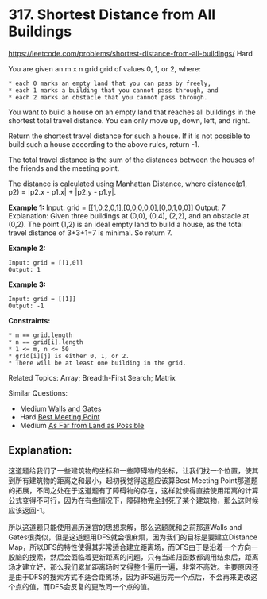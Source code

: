 # 317. Shortest Distance from All Buildings
<https://leetcode.com/problems/shortest-distance-from-all-buildings/>
Hard

You are given an m x n grid grid of values 0, 1, or 2, where:

    * each 0 marks an empty land that you can pass by freely,
    * each 1 marks a building that you cannot pass through, and
    * each 2 marks an obstacle that you cannot pass through.

You want to build a house on an empty land that reaches all buildings in the shortest total travel distance. You can only move up, down, left, and right.

Return the shortest travel distance for such a house. If it is not possible to build such a house according to the above rules, return -1.

The total travel distance is the sum of the distances between the houses of the friends and the meeting point.

The distance is calculated using Manhattan Distance, where distance(p1, p2) = |p2.x - p1.x| + |p2.y - p1.y|.

**Example 1:**
    Input: grid = [[1,0,2,0,1],[0,0,0,0,0],[0,0,1,0,0]]
    Output: 7
    Explanation: Given three buildings at (0,0), (0,4), (2,2), and an obstacle at (0,2).
    The point (1,2) is an ideal empty land to build a house, as the total travel distance of 3+3+1=7 is minimal.
    So return 7.

**Example 2:**

    Input: grid = [[1,0]]
    Output: 1

**Example 3:**

    Input: grid = [[1]]
    Output: -1
 

**Constraints:**

    * m == grid.length
    * n == grid[i].length
    * 1 <= m, n <= 50
    * grid[i][j] is either 0, 1, or 2.
    * There will be at least one building in the grid.

Related Topics: Array; Breadth-First Search; Matrix

Similar Questions:
* Medium [Walls and Gates](https://leetcode.com/problems/walls-and-gates/)
* Hard [Best Meeting Point](https://leetcode.com/problems/best-meeting-point/)
* Medium [As Far from Land as Possible](https://leetcode.com/problems/as-far-from-land-as-possible/)

## Explanation: 
这道题给我们了一些建筑物的坐标和一些障碍物的坐标，让我们找一个位置，使其到所有建筑物的距离之和最小，起初我觉得这题应该算Best Meeting Point那道题的拓展，不同之处在于这道题有了障碍物的存在，这样就使得直接使用距离的计算公式变得不可行，因为在有些情况下，障碍物完全封死了某个建筑物，那么这时候应该返回-1。

所以这道题只能使用遍历迷宫的思想来解，那么这题就和之前那道Walls and Gates很类似，但是这道题用DFS就会很麻烦，因为我们的目标是要建立Distance Map，所以BFS的特性使得其非常适合建立距离场，而DFS由于是沿着一个方向一股脑的搜索，然后会面临着更新距离的问题，只有当递归函数都调用结束后，距离场才建立好，那么我们累加距离场时又得整个遍历一遍，非常不高效。主要原因还是由于DFS的搜索方式不适合距离场，因为BFS遍历完一个点后，不会再来更改这个点的值，而DFS会反复的更改同一个点的值。